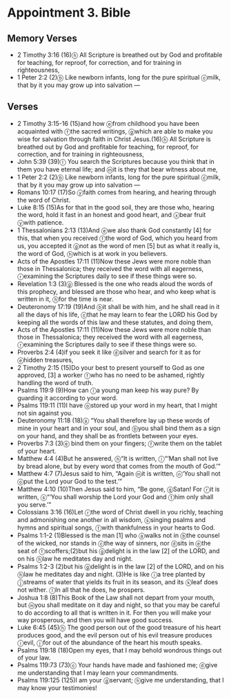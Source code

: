 #  Appointment 3. Bible

## Memory Verses
- 2 Timothy 3:16 (16)<f>ⓗ</f> All Scripture is breathed out by God and profitable for teaching, for reproof, for correction, and for training in righteousness,
- 1 Peter 2:2 (2)<f>ⓑ</f> Like newborn infants, long for the pure spiritual <f>ⓒ</f>milk, that by it you may grow up into salvation —

## Verses
- 2 Timothy 3:15-16 (15)and how <f>ⓔ</f>from childhood you have been acquainted with <f>ⓕ</f>the sacred writings, <f>ⓖ</f>which are able to make you wise for salvation through faith in Christ Jesus.(16)<f>ⓗ</f> All Scripture is breathed out by God and profitable for teaching, for reproof, for correction, and for training in righteousness,
- John 5:39 (39)<J><f>ⓛ</f> You search the Scriptures because you think that in them you have eternal life; and <f>ⓜ</f>it is they that bear witness about me,</J>
- 1 Peter 2:2 (2)<f>ⓑ</f> Like newborn infants, long for the pure spiritual <f>ⓒ</f>milk, that by it you may grow up into salvation —
- Romans 10:17 (17)So <f>ⓨ</f>faith comes from hearing, and hearing through the word of Christ.
- Luke 8:15 (15)<J>As for that in the good soil, they are those who, hearing the word, hold it fast in an honest and good heart, and <f>ⓧ</f>bear fruit <f>ⓨ</f>with patience.</J>
- 1 Thessalonians 2:13 (13)<pb/>And <f>ⓔ</f>we also thank God constantly <f>[4]</f> for this, that when you received <f>ⓕ</f>the word of God, which you heard from us, you accepted it <f>ⓖ</f>not as the word of men <f>[5]</f> but as what it really is, the word of God, <f>ⓗ</f>which is at work in you believers.
- Acts of the Apostles 17:11 (11)Now these Jews were more noble than those in Thessalonica; they received the word with all eagerness, <f>ⓡ</f>examining the Scriptures daily to see if these things were so.
- Revelation 1:3 (3)<f>ⓖ</f> Blessed is the one who reads aloud the words of this prophecy, and blessed are those who hear, and who keep what is written in it, <f>ⓗ</f>for the time is near.
- Deuteronomy 17:19 (19)And <f>ⓑ</f>it shall be with him, and he shall read in it all the days of his life, <f>ⓒ</f>that he may learn to fear the LORD his God by keeping all the words of this law and these statutes, and doing them,
- Acts of the Apostles 17:11 (11)Now these Jews were more noble than those in Thessalonica; they received the word with all eagerness, <f>ⓡ</f>examining the Scriptures daily to see if these things were so.
- Proverbs 2:4 (4)<t>if you seek it like <f>ⓓ</f>silver </t><t>and search for it as for <f>ⓔ</f>hidden treasures,</t>
- 2 Timothy 2:15 (15)Do your best to present yourself to God as one approved, <f>[3]</f> a worker <f>ⓕ</f>who has no need to be ashamed, rightly handling the word of truth.
- Psalms 119:9 (9)<pb/><t>How can <f>ⓛ</f>a young man keep his way pure? </t><t>By guarding it according to your word.</t>
- Psalms 119:11 (11)<t>I have <f>ⓞ</f>stored up your word in my heart, </t><t>that I might not sin against you.</t>
- Deuteronomy 11:18 (18)<pb/><f>ⓐ</f> “You shall therefore lay up these words of mine in your heart and in your soul, and <f>ⓑ</f>you shall bind them as a sign on your hand, and they shall be as frontlets between your eyes.
- Proverbs 7:3 (3)<t><f>ⓔ</f> bind them on your fingers; </t><t><f>ⓕ</f>write them on the tablet of your heart.</t>
- Matthew 4:4 (4)But he answered, <J> <f>ⓗ</f>“It is written,</J> <pb/><t><J> <f>ⓘ</f>“‘Man shall not live by bread alone,</J> </t><t><J>but by every word that comes from the mouth of God.’”</J> </t>
- Matthew 4:7 (7)<pb/>Jesus said to him, <J>“Again <f>ⓜ</f>it is written, <f>ⓝ</f>‘You shall not <f>ⓞ</f>put the Lord your God to the test.’”</J>
- Matthew 4:10 (10)Then Jesus said to him, <J>“Be gone, <f>ⓠ</f>Satan! For <f>ⓡ</f>it is written,</J> <pb/><t><J> <f>ⓢ</f>“‘You shall worship the Lord your God</J> </t><t><J>and <f>ⓣ</f>him only shall you serve.’”</J> </t>
- Colossians 3:16 (16)Let <f>ⓡ</f>the word of Christ dwell in you richly, teaching and admonishing one another in all wisdom, <f>ⓢ</f>singing psalms and hymns and spiritual songs, <f>ⓣ</f>with thankfulness in your hearts to God.
- Psalms 1:1-2 (1)<pb/><t>Blessed is the man <f>[1]</f> </t><t>who <f>ⓐ</f>walks not in <f>ⓑ</f>the counsel of the wicked, </t><t>nor stands in <f>ⓒ</f>the way of sinners, </t><t>nor <f>ⓓ</f>sits in <f>ⓔ</f>the seat of <f>ⓕ</f>scoffers;</t>(2)<t>but his <f>ⓖ</f>delight is in the law <f>[2]</f> of the LORD, </t><t>and on his <f>ⓗ</f>law he meditates day and night. </t>
- Psalms 1:2-3 (2)<t>but his <f>ⓖ</f>delight is in the law <f>[2]</f> of the LORD, </t><t>and on his <f>ⓗ</f>law he meditates day and night. </t>(3)<pb/><t>He is like <f>ⓘ</f>a tree </t><t>planted by <f>ⓙ</f>streams of water </t><t>that yields its fruit in its season, </t><t>and its <f>ⓚ</f>leaf does not wither. </t><t><f>ⓛ</f>In all that he does, he prospers.</t>
- Joshua 1:8 (8)This Book of the Law shall not depart from your mouth, but <f>ⓜ</f>you shall meditate on it day and night, so that you may be careful to do according to all that is written in it. For then you will make your way prosperous, and then you will have good success.
- Luke 6:45 (45)<J><f>ⓗ</f> The good person out of the good treasure of his heart produces good, and the evil person out of his evil treasure produces <f>ⓘ</f>evil, <f>ⓙ</f>for out of the abundance of the heart his mouth speaks.</J>
- Psalms 119:18 (18)<t>Open my eyes, that I may behold </t><t>wondrous things out of your law.</t>
- Psalms 119:73 (73)<pb/><t><f>ⓒ</f> Your hands have made and fashioned me; </t><t><f>ⓓ</f>give me understanding that I may learn your commandments.</t>
- Psalms 119:125 (125)<t>I am your <f>ⓖ</f>servant; <f>ⓗ</f>give me understanding, </t><t>that I may know your testimonies!</t>

